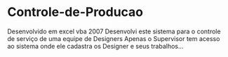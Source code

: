 # Controle-de-Producao
Desenvolvido em excel vba 2007
Desenvolvi este sistema para o controle de serviço de uma equipe de Designers
Apenas o Supervisor tem acesso ao sistema onde ele cadastra os Designer e seus trabalhos...
